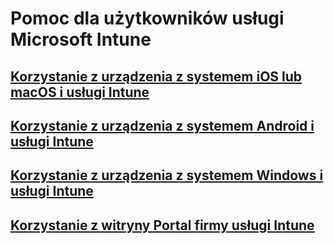 # Pomoc dla użytkowników usługi Microsoft Intune
## [Korzystanie z urządzenia z systemem iOS lub macOS i usługi Intune](using-your-ios-or-mac-os-x-device-with-intune.md)
## [Korzystanie z urządzenia z systemem Android i usługi Intune](using-your-android-device-with-intune.md)
## [Korzystanie z urządzenia z systemem Windows i usługi Intune](using-your-windows-device-with-intune.md)
## [Korzystanie z witryny Portal firmy usługi Intune](using-the-intune-company-portal-website.md)


<!--HONumber=Dec16_HO3-->


